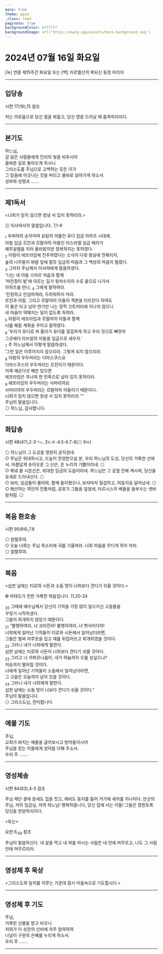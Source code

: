 ```yaml
---
marp: true
theme: gaia
_class: lead
paginate: true
backgroundColor: #ffffff
backgroundImage: url('https://marp.app/assets/hero-background.svg')
---
```


# 2024년 07월 16일 화요일

[녹] 연중 제15주간 화요일 또는 [백] 카르멜산의 복되신 동정 마리아  




---

## 입당송

시편 17(16),15 참조

저는 의로움으로 당신 얼굴 뵈옵고, 당신 영광 드러날 때 흡족하리이다.  
  


---

## 본기도

하느님,  
길 잃은 사람들에게 진리의 빛을 비추시어  
올바른 길로 돌아오게 하시니  
그리스도를 주님으로 고백하는 모든 이가  
그 믿음에 어긋나는 것을 버리고 올바로 살아가게 하소서.  
성부와 성령과 …….  
  


---

## 제1독서

<너희가 믿지 않으면 정녕 서 있지 못하리라.>

▥ 이사야서의 말씀입니다. 7,1-9

<sub>1</sub> 우찌야의 손자이며 요탐의 아들인 유다 임금 아하즈 시대에,  
아람 임금 르친과 르말야의 아들인 이스라엘 임금 페카가  
예루살렘을 치러 올라왔지만 정복하지는 못하였다.  
<sub>2</sub> 아람이 에프라임에 진주하였다는 소식이 다윗 왕실에 전해지자,  
숲의 나무들이 바람 앞에 떨듯 임금의 마음과 그 백성의 마음이 떨렸다.  
<sub>3</sub> 그러자 주님께서 이사야에게 말씀하셨다.  
“너는 네 아들 스아르 야숩과 함께  
‘마전장이 밭’에 이르는 길가 윗저수지의 수로 끝으로 나가서  
아하즈를 만나, <sub>4</sub> 그에게 말하여라.  
‘진정하고 안심하여라, 두려워하지 마라.  
르친과 아람, 그리고 르말야의 아들이 격분을 터뜨린다 하여도  
이 둘은 타고 남아 연기만 나는 장작 끄트머리에 지나지 않으니  
네 마음이 약해지는 일이 없도록 하여라.  
<sub>5</sub> 아람이 에프라임과 르말야의 아들과 함께  
너를 해칠 계획을 꾸미고 말하였다.  
<sub>6</sub> ′우리가 유다로 쳐 올라가 유다를 질겁하게 하고 우리 것으로 빼앗아  
그곳에다 타브알의 아들을 임금으로 세우자.′  
<sub>7</sub> 주 하느님께서 이렇게 말씀하셨다.  
′그런 일은 이루어지지 않으리라. 그렇게 되지 않으리라.  
<sub>8</sub> 아람의 우두머리는 다마스쿠스요  
다마스쿠스의 우두머리는 르친이기 때문이다.  
이제 예순다섯 해만 있으면  
에프라임은 무너져 한 민족으로 남아 있지 못하리라.  
<sub>9</sub> 에프라임의 우두머리는 사마리아요  
사마리아의 우두머리는 르말야의 아들이기 때문이다.  
너희가 믿지 않으면 정녕 서 있지 못하리라.′’”  
주님의 말씀입니다.  
◎ 하느님, 감사합니다.  
  


---

## 화답송

시편 48(47),2-3ㄱㄴ.3ㄷㄹ-4.5-6.7-8(◎ 9ㅁ)

◎ 하느님이 그 도성을 영원히 굳히셨네.  
○ 주님은 위대하시고, 드높이 찬양받으실 분, 우리 하느님의 도성, 당신의 거룩한 산에서. 아름답게 솟아오른 그 산은, 온 누리의 기쁨이라네. ◎  
○ 북녘 끝 시온산은, 위대한 임금의 도읍이라네. 하느님은 그 궁궐 안에 계시며, 당신을 요새로 드러내신다. ◎  
○ 보라, 임금들이 몰려와, 함께 들이쳤으나, 보자마자 질겁하고, 허둥지둥 달아났네. ◎  
○ 해산하는 여인의 진통처럼, 공포가 그들을 덮쳤네, 타르시스의 배들을 들부수는 샛바람처럼. ◎  
  


---

## 복음 환호송

시편 95(94),7.8

◎ 알렐루야.  
○ 오늘 너희는 주님 목소리에 귀를 기울여라. 너희 마음을 무디게 하지 마라.  
◎ 알렐루야.  
  


---

## 복음

<심판 날에는 티로와 시돈과 소돔 땅이 너희보다 견디기 쉬울 것이다.>

✠ 마태오가 전한 거룩한 복음입니다. 11,20-24

<sub>20</sub> 그때에 예수님께서 당신이 기적을 가장 많이 일으키신 고을들을  
꾸짖기 시작하셨다.  
그들이 회개하지 않았기 때문이다.  
<sub>21</sub> “불행하여라, 너 코라진아! 불행하여라, 너 벳사이다야!  
너희에게 일어난 기적들이 티로와 시돈에서 일어났더라면,  
그들은 벌써 자루옷을 입고 재를 뒤집어쓰고 회개하였을 것이다.  
<sub>22</sub> 그러니 내가 너희에게 말한다.  
심판 날에는 티로와 시돈이 너희보다 견디기 쉬울 것이다.  
<sub>23</sub> 그리고 너 카파르나움아, 네가 하늘까지 오를 성싶으냐?  
저승까지 떨어질 것이다.  
너에게 일어난 기적들이 소돔에서 일어났더라면,  
그 고을은 오늘까지 남아 있을 것이다.  
<sub>24</sub> 그러니 내가 너희에게 말한다.  
심판 날에는 소돔 땅이 너보다 견디기 쉬울 것이다.”  
주님의 말씀입니다.  
◎ 그리스도님, 찬미합니다.  
  


---

## 예물 기도

주님,  
교회가 바치는 예물을 굽어보시고 받아들이시어  
주님을 믿는 이들에게 성덕을 더해 주소서.  
우리 주 …….  
  


---

## 영성체송

시편 84(83),4-5 참조

주님 제단 곁에 참새도 집을 짓고, 제비도 둥지를 틀어 거기에 새끼를 치나이다. 만군의 주님, 저의 임금님, 저의 하느님! 행복하옵니다, 당신 집에 사는 이들! 그들은 영원토록 당신을 찬양하리이다.  
  
<또는>  
  
요한 6,<sub>56</sub> 참조  
  
주님이 말씀하신다. 내 살을 먹고 내 피를 마시는 사람은 내 안에 머무르고, 나도 그 사람 안에 머무르리라.  


---

## 영성체 후 묵상

<그리스도와 일치를 이루는 가운데 잠시 마음속으로 기도합시다.>  


---

## 영성체 후 기도

주님,  
거룩한 선물을 받고 비오니  
저희가 이 성찬의 신비에 자주 참여하여  
나날이 구원의 은혜를 누리게 하소서.  
우리 주 …….  
  


---